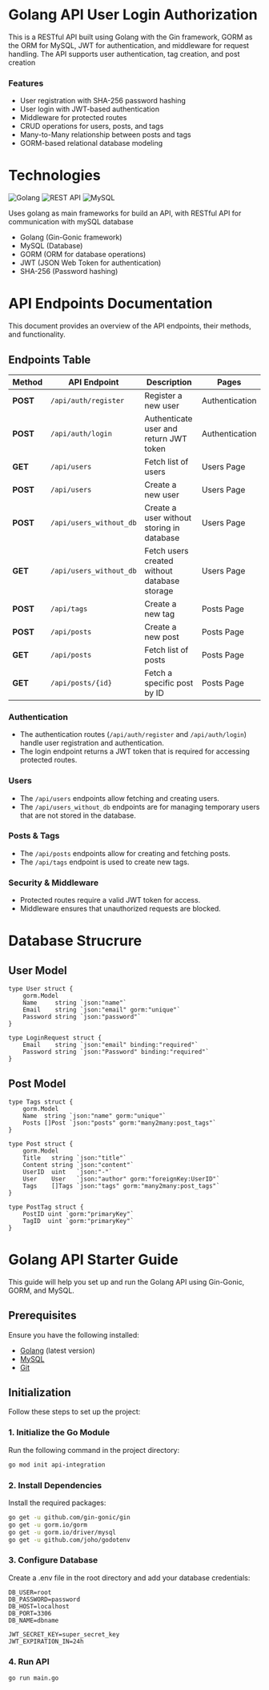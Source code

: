 # Golang API User Login Authorization

This is a RESTful API built using Golang with the Gin framework, GORM as the ORM for MySQL, JWT for authentication, and middleware for request handling. The API supports user authentication, tag creation, and post creation



### Features
* User registration with SHA-256 password hashing
* User login with JWT-based authentication
* Middleware for protected routes
* CRUD operations for users, posts, and tags
* Many-to-Many relationship between posts and tags
* GORM-based relational database modeling

# Technologies
![Golang](https://img.shields.io/badge/golang-%2300ADD8.svg?style=for-the-badge&logo=go&logoColor=white)  ![REST API](https://img.shields.io/badge/restapi-%23000000.svg?style=for-the-badge&logo=swagger&logoColor=white)   ![MySQL](https://img.shields.io/badge/mysql-%234479A1.svg?style=for-the-badge&logo=mysql&logoColor=white)  

Uses golang as main frameworks for build an API, with RESTful API for communication with mySQL database

* Golang (Gin-Gonic framework) 
* MySQL (Database)
* GORM (ORM for database operations)
* JWT (JSON Web Token for authentication)
* SHA-256 (Password hashing)

# API Endpoints Documentation

This document provides an overview of the API endpoints, their methods, and functionality.

## Endpoints Table

| Method     | API Endpoint               | Description                                      | Pages             |
|------------|---------------------------|--------------------------------------------------|-------------------|
| **POST**   | `/api/auth/register`       | Register a new user                             | Authentication    |
| **POST**   | `/api/auth/login`          | Authenticate user and return JWT token         | Authentication    |
| **GET**    | `/api/users`               | Fetch list of users                            | Users Page        |
| **POST**   | `/api/users`               | Create a new user                              | Users Page        |
| **POST**   | `/api/users_without_db`    | Create a user without storing in database      | Users Page        |
| **GET**    | `/api/users_without_db`    | Fetch users created without database storage   | Users Page        |
| **POST**   | `/api/tags`                | Create a new tag                               | Posts Page        |
| **POST**   | `/api/posts`               | Create a new post                              | Posts Page        |
| **GET**    | `/api/posts`               | Fetch list of posts                            | Posts Page        |
| **GET**    | `/api/posts/{id}`          | Fetch a specific post by ID                    | Posts Page        |

### Authentication
- The authentication routes (`/api/auth/register` and `/api/auth/login`) handle user registration and authentication.
- The login endpoint returns a JWT token that is required for accessing protected routes.

### Users
- The `/api/users` endpoints allow fetching and creating users.
- The `/api/users_without_db` endpoints are for managing temporary users that are not stored in the database.

### Posts & Tags
- The `/api/posts` endpoints allow for creating and fetching posts.
- The `/api/tags` endpoint is used to create new tags.

### Security & Middleware
- Protected routes require a valid JWT token for access.
- Middleware ensures that unauthorized requests are blocked.

# Database Strucrure
## User Model
```golang
type User struct {
	gorm.Model
	Name     string `json:"name"`
	Email    string `json:"email" gorm:"unique"`
	Password string `json:"password"`
}

type LoginRequest struct {
	Email    string `json:"email" binding:"required"`
	Password string `json:"Password" binding:"required"`
}
```

## Post Model
```golang
type Tags struct {
	gorm.Model
	Name  string `json:"name" gorm:"unique"`
	Posts []Post `json:"posts" gorm:"many2many:post_tags"`
}

type Post struct {
	gorm.Model
	Title   string `json:"title"`
	Content string `json:"content"`
	UserID  uint   `json:"-"`
	User    User   `json:"author" gorm:"foreignKey:UserID"`
	Tags    []Tags `json:"tags" gorm:"many2many:post_tags"`
}

type PostTag struct {
	PostID uint `gorm:"primaryKey"`
	TagID  uint `gorm:"primaryKey"`
}
```

# Golang API Starter Guide

This guide will help you set up and run the Golang API using Gin-Gonic, GORM, and MySQL.

## Prerequisites

Ensure you have the following installed:

- [Golang](https://go.dev/dl/) (latest version)
- [MySQL](https://dev.mysql.com/downloads/)
- [Git](https://git-scm.com/)

## Initialization

Follow these steps to set up the project:

### 1. Initialize the Go Module
Run the following command in the project directory:

```sh
go mod init api-integration
```

### 2. Install Dependencies
Install the required packages:

```sh
go get -u github.com/gin-gonic/gin
go get -u gorm.io/gorm
go get -u gorm.io/driver/mysql
go get -u github.com/joho/godotenv
```

### 3. Configure Database
Create a .env file in the root directory and add your database credentials:

```env
DB_USER=root
DB_PASSWORD=password
DB_HOST=localhost
DB_PORT=3306
DB_NAME=dbname

JWT_SECRET_KEY=super_secret_key
JWT_EXPIRATION_IN=24h
```
### 4. Run API
```sh
go run main.go
```
